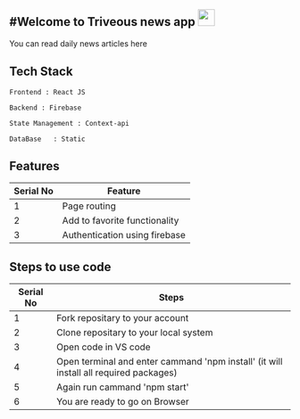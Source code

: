 #Welcome to Triveous news app <img src="https://raw.githubusercontent.com/MartinHeinz/MartinHeinz/master/wave.gif" width="30px">
---
You can read daily news articles here

 ## Tech Stack

   ```
   Frontend : React JS

   Backend : Firebase 
   
   State Management : Context-api
   
   DataBase   : Static
   ```
   ## Features

 | Serial No            | Feature                                                              |
| ----------------- | ------------------------------------------------------------------ |
| 1 | Page routing |
| 2 | Add to favorite functionality |
| 3 | Authentication using firebase |
   
   ## Steps to use code

 | Serial No            | Steps                                                            |
| ----------------- | ------------------------------------------------------------------ |
| 1 | Fork repositary to your account |
| 2 | Clone repositary to your local system |
| 3 | Open code in VS code  |
| 4 | Open terminal and enter cammand 'npm install' (it will install all required packages) |
| 5 | Again run cammand 'npm start' |
| 6 | You are ready to go on Browser |



